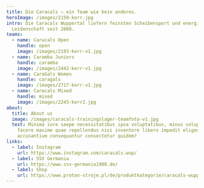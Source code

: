 ```yaml
---
title: Die Caracals – ein Team wie kein anderes.
heroImage: /images/2150-korr.jpg
intro: Die Caracals Wuppertal liefern feinsten Scheibensport und energische
  Leidenschaft seit 2008.
teams:
  - name: Caracals Open
    handle: open
    image: /images/2193-korr-v1.jpg
  - name: Caramba Juniors
    handle: caramba
    image: /images/2442-korr-v1.jpg
  - name: CaraGals Women
    handle: caragals
    image: /images/2717-korr-v1.jpg
  - name: Caracals Mixed
    handle: mixed
    image: /images/2245-korr2.jpg
about:
  title: About us
  image: /images/caracals-trainingslager-teamfoto-v1.jpg
  text: Minima iure saepe necessitatibus ipsa voluptatibus, minus voluptatem in
    facere maxime quae repellendus nisi inventore libero impedit eligendi,
    accusantium consequuntur consectetur quidem?
links:
  - label: Instagram
    url: https://www.instagram.com/caracals.wup/
  - label: SSV Germania
    url: https://www.ssv-germania1900.de/
  - label: Shop
    url: https://www.proton-stroje.pl/de/produktkategorie/caracals-wuppertal/
---
```

